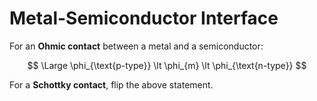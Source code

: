 # Metal-Semiconductor Interface


For an **Ohmic contact** between a metal and a semiconductor:

$$ \Large \phi_{\text{p-type}} \lt \phi_{m} \lt \phi_{\text{n-type}} $$

For a **Schottky contact**, flip the above statement.

